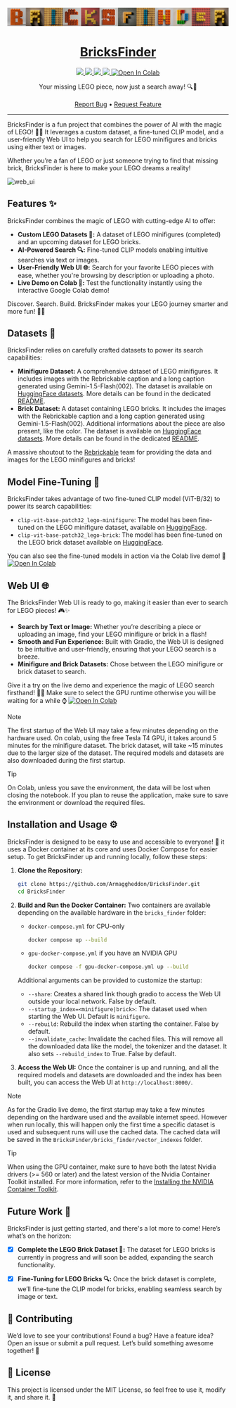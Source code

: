 <div id="top"></div>
<br/>
<br/>
<br/>


<p align="center">
  <img src="images/bricksfinder.png">
</p>
<h1 align="center">
    <a href="https://github.com/Armaggheddon/BricksFinder">BricksFinder</a>
</h1>
<p align="center">
    <a href="https://github.com/Armaggheddon/BricksFinder/commits/master">
    <img src="https://img.shields.io/github/last-commit/Armaggheddon/BricksFinder">
    </a>
    <a href="https://github.com/Armaggheddon/BricksFinder">
    <img src="https://img.shields.io/badge/Maintained-yes-green.svg">
    </a>
    <a href="https://github.com/Armaggheddon/BricksFinder/issues">
    <img src="https://img.shields.io/github/issues/Armaggheddon/BricksFinder">
    </a>
    <a href="https://github.com/Armaggheddon/BricksFinder/blob/master/LICENSE">
    <img src="https://img.shields.io/github/license/Armaggheddon/BricksFinder">
    </a>
    <a target="_blank" href="https://colab.research.google.com/github/Armaggheddon/BricksFinder/blob/main/live_demo/live_demo.ipynb">
    <img src="https://colab.research.google.com/assets/colab-badge.svg" alt="Open In Colab"/>
    </a>
</p>
<p align="center">
    Your missing LEGO piece, now just a search away! 🔍🧩
    <br/>
    <br/>
    <a href="https://github.com/Armaggheddon/BricksFinder/issues">Report Bug</a>
    •
    <a href="https://github.com/Armaggheddon/BricksFinder/issues">Request Feature</a>
</p>

---

BricksFinder is a fun project that combines the power of AI with the magic of LEGO! 🧱✨ It leverages a custom dataset, a fine-tuned CLIP model, and a user-friendly Web UI to help you search for LEGO minifigures and bricks using either text or images.

Whether you’re a fan of LEGO or just someone trying to find that missing brick, BricksFinder is here to make your LEGO dreams a reality!

![web_ui](images/webui_demo.webp)

## Features ✨
BricksFinder combines the magic of LEGO with cutting-edge AI to offer:

- **Custom LEGO Datasets 🧱:** A dataset of LEGO minifigures (completed) and an upcoming dataset for LEGO bricks.
- **AI-Powered Search 🔍:** Fine-tuned CLIP models enabling intuitive searches via text or images.
- **User-Friendly Web UI 🌐:** Search for your favorite LEGO pieces with ease, whether you're browsing by description or uploading a photo.
- **Live Demo on Colab 🚀:** Test the functionality instantly using the interactive Google Colab demo!

Discover. Search. Build. BricksFinder makes your LEGO journey smarter and more fun! 🚀✨


## Datasets 🧱
BricksFinder relies on carefully crafted datasets to power its search capabilities:

- **Minifigure Dataset:** A comprehensive dataset of LEGO minifigures. It includes images with the Rebrickable caption and a long caption generated using Gemini-1.5-Flash(002). The dataset is available on [HuggingFace datasets](https://huggingface.co/datasets/armaggheddon97/lego_minifigure_captions). More details can be found in the dedicated [README](../datasets/lego_minifigures_captions/README.md).
- **Brick Dataset:** A dataset containing LEGO bricks. It includes the images with the Rebrickable caption and a long caption generated using Gemini-1.5-Flash(002). Additional informations about the piece are also present, like the color. The dataset is available on [HuggingFace datasets](https://huggingface.co/datasets/armaggheddon97/lego_brick_captions). More details can be found in the dedicated [README](../datasets/lego_brick_captions/README.md).


A massive shoutout to the [Rebrickable](https://rebrickable.com/) team for providing the data and images for the LEGO minifigures and bricks!


## Model Fine-Tuning 🧠
BricksFinder takes advantage of two fine-tuned CLIP model (ViT-B/32) to power its search capabilities:

- `clip-vit-base-patch32_lego-minifigure`: The model has been fine-tuned on the LEGO minifigure dataset, available on [HuggingFace](https://huggingface.co/armaggheddon97/clip-vit-base-patch32_lego-minifigure).
- `clip-vit-base-patch32_lego-brick`: The model has been fine-tuned on the LEGO brick dataset available on [HuggingFace](https://huggingface.co/armaggheddon97/clip-vit-base-patch32_lego-brick).

You can also see the fine-tuned models in action via the Colab live demo! 🚀 <a target="_blank" href="https://colab.research.google.com/github/Armaggheddon/BricksFinder/blob/main/live_demo/live_demo.ipynb">
  <img src="https://colab.research.google.com/assets/colab-badge.svg" alt="Open In Colab"/>
</a>

## Web UI 🌐
The BricksFinder Web UI is ready to go, making it easier than ever to search for LEGO pieces! 🎮✨

- **Search by Text or Image:** Whether you’re describing a piece or uploading an image, find your LEGO minifigure or brick in a flash!
- **Smooth and Fun Experience:** Built with Gradio, the Web UI is designed to be intuitive and user-friendly, ensuring that your LEGO search is a breeze.
- **Minifigure and Brick Datasets:** Chose between the LEGO minifigure or brick dataset to search. 


Give it a try on the live demo and experience the magic of LEGO search firsthand! 🧱✨ Make sure to select the GPU runtime otherwise you will be waiting for a while ⌚ <a target="_blank" href="https://colab.research.google.com/github/Armaggheddon/BricksFinder/blob/main/live_demo/live_demo.ipynb">
  <img src="https://colab.research.google.com/assets/colab-badge.svg" alt="Open In Colab"/>
</a>

> [!NOTE]
> The first startup of the Web UI may take a few minutes depending on the hardware used. On colab, using the free Tesla T4 GPU, it takes around 5 minutes for the minifigure dataset. The brick dataset, will take ~15 minutes due to the larger size of the dataset. The required models and datasets are also downloaded during the first startup.

> [!TIP]
> On Colab, unless you save the environment, the data will be lost when closing the notebook. If you plan to reuse the application, make sure to save the environment or download the required files.


## Installation and Usage ⚙️
BricksFinder is designed to be easy to use and accessible to everyone! 🚀 it uses a Docker container at its core and uses Docker Compose for easier setup. To get BricksFinder up and running locally, follow these steps:

1. **Clone the Repository:**
   ```bash
   git clone https://github.com/Armaggheddon/BricksFinder.git
   cd BricksFinder
   ```
2. **Build and Run the Docker Container:**
   Two containers are available depending on the available hardware in the `bricks_finder` folder:
    - `docker-compose.yml` for CPU-only
        ```bash
        docker compose up --build
        ```
    - `gpu-docker-compose.yml` if you have an NVIDIA GPU
        ```bash
        docker compose -f gpu-docker-compose.yml up --build
        ```
    Additional arguments can be provided to customize the startup:
    - `--share`: Creates a shared link though gradio to access the Web UI outside your local network. False by default.
    - `--startup_index=<minifigure|brick>`: The dataset used when starting the Web UI. Default is `minifigure`.
    - `--rebuild`: Rebuild the index when starting the container. False by default.
    - `--invalidate_cache`: Invalidate the cached files. This will remove all the downloaded data like the model, the tokenizer and the dataset. It also sets `--rebuild_index` to True. False by default.

3. **Access the Web UI:**
    Once the container is up and running, and all the required models and datasets are downloaded and the index has been built, you can access the Web UI at `http://localhost:8000/`.


> [!NOTE]
> As for the Gradio live demo, the first startup may take a few minutes depending on the hardware used and the available internet speed. However when run locally, this will happen only the first time a specific dataset is used and subsequent runs will use the cached data. The cached data will be saved in the `BricksFinder/bricks_finder/vector_indexes` folder.

> [!TIP]
> When using the GPU container, make sure to have both the latest Nvidia drivers (>= 560 or later) and the latest version of the Nvidia Container Toolkit installed. For more information, refer to the [Installing the NVIDIA Container Toolkit](https://docs.nvidia.com/datacenter/cloud-native/container-toolkit/latest/install-guide.html).


## Future Work 🚧
BricksFinder is just getting started, and there's a lot more to come! Here’s what’s on the horizon:

- [x] **Complete the LEGO Brick Dataset 🧱:** The dataset for LEGO bricks is currently in progress and will soon be added, expanding the search functionality.
- [x] **Fine-Tuning for LEGO Bricks 🔍:** Once the brick dataset is complete, we’ll fine-tune the CLIP model for bricks, enabling seamless search by image or text.


## 🤝 Contributing
We’d love to see your contributions! Found a bug? Have a feature idea? Open an issue or submit a pull request. Let’s build something awesome together! 💪


## 📄 License
This project is licensed under the MIT License, so feel free to use it, modify it, and share it. 🎉
